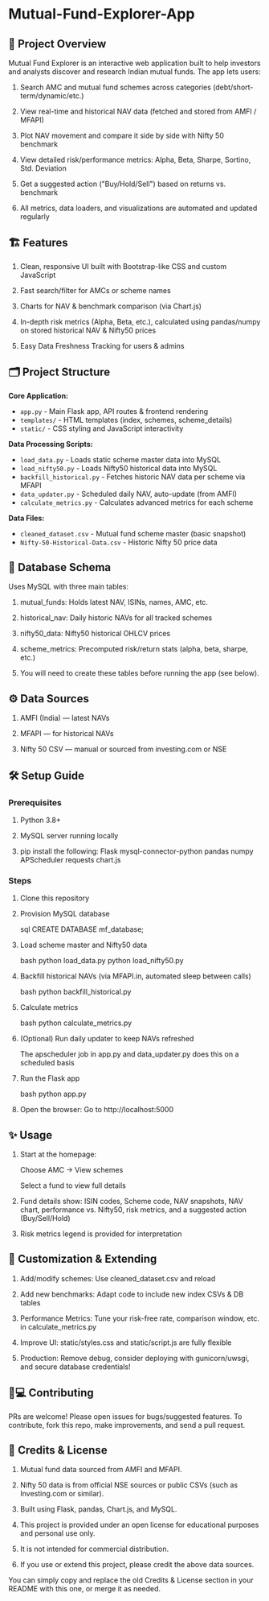 # Mutual-Fund-Explorer-App

## 🚀 Project Overview
Mutual Fund Explorer is an interactive web application built to help investors and analysts discover and research Indian mutual funds. The app lets users:

1. Search AMC and mutual fund schemes across categories (debt/short-term/dynamic/etc.)

2. View real-time and historical NAV data (fetched and stored from AMFI / MFAPI)

3. Plot NAV movement and compare it side by side with Nifty 50 benchmark

4. View detailed risk/performance metrics: Alpha, Beta, Sharpe, Sortino, Std. Deviation

5. Get a suggested action ("Buy/Hold/Sell") based on returns vs. benchmark

6. All metrics, data loaders, and visualizations are automated and updated regularly

## 🏗️ Features
1. Clean, responsive UI built with Bootstrap-like CSS and custom JavaScript

2. Fast search/filter for AMCs or scheme names

3. Charts for NAV & benchmark comparison (via Chart.js)

4. In-depth risk metrics (Alpha, Beta, etc.), calculated using pandas/numpy on stored historical NAV & Nifty50 prices

5. Easy Data Freshness Tracking for users & admins

## 🗂️ Project Structure
**Core Application:**
- `app.py` - Main Flask app, API routes & frontend rendering
- `templates/` - HTML templates (index, schemes, scheme_details)
- `static/` - CSS styling and JavaScript interactivity

**Data Processing Scripts:**
- `load_data.py` - Loads static scheme master data into MySQL
- `load_nifty50.py` - Loads Nifty50 historical data into MySQL
- `backfill_historical.py` - Fetches historic NAV data per scheme via MFAPI
- `data_updater.py` - Scheduled daily NAV, auto-update (from AMFI)
- `calculate_metrics.py` - Calculates advanced metrics for each scheme

**Data Files:**
- `cleaned_dataset.csv` - Mutual fund scheme master (basic snapshot)
- `Nifty-50-Historical-Data.csv` - Historic Nifty 50 price data

## 💾 Database Schema
Uses MySQL with three main tables:

1. mutual_funds: Holds latest NAV, ISINs, names, AMC, etc.

2. historical_nav: Daily historic NAVs for all tracked schemes

3. nifty50_data: Nifty50 historical OHLCV prices

4. scheme_metrics: Precomputed risk/return stats (alpha, beta, sharpe, etc.)

5. You will need to create these tables before running the app (see below).

## ⚙️ Data Sources
1. AMFI (India) — latest NAVs

2. MFAPI — for historical NAVs

3. Nifty 50 CSV — manual or sourced from investing.com or NSE

## 🛠️ Setup Guide
### Prerequisites
1. Python 3.8+

2. MySQL server running locally

3. pip install the following:
    Flask mysql-connector-python pandas numpy APScheduler requests chart.js

### Steps
1. Clone this repository

2. Provision MySQL database

    sql
    CREATE DATABASE mf_database;
3. Load scheme master and Nifty50 data

    bash
    python load_data.py
    python load_nifty50.py
4. Backfill historical NAVs (via MFAPI.in, automated sleep between calls)

    bash
    python backfill_historical.py
5. Calculate metrics

    bash
    python calculate_metrics.py
6. (Optional) Run daily updater to keep NAVs refreshed

    The apscheduler job in app.py and data_updater.py does this on a scheduled basis

7. Run the Flask app

    bash
    python app.py
8. Open the browser:
    Go to http://localhost:5000

## ✨ Usage
1. Start at the homepage:

    Choose AMC → View schemes
    
    Select a fund to view full details

2. Fund details show: ISIN codes, Scheme code, NAV snapshots, NAV chart, performance vs. Nifty50, risk metrics, and a suggested action (Buy/Sell/Hold)

3. Risk metrics legend is provided for interpretation

## 📁 Customization & Extending
1. Add/modify schemes: Use cleaned_dataset.csv and reload

2. Add new benchmarks: Adapt code to include new index CSVs & DB tables

3. Performance Metrics: Tune your risk-free rate, comparison window, etc. in calculate_metrics.py

4. Improve UI: static/styles.css and static/script.js are fully flexible

5. Production: Remove debug, consider deploying with gunicorn/uwsgi, and secure database credentials!

## 🧑💻 Contributing
PRs are welcome! Please open issues for bugs/suggested features.
To contribute, fork this repo, make improvements, and send a pull request.

## 📢 Credits & License
1. Mutual fund data sourced from AMFI and MFAPI.

2. Nifty 50 data is from official NSE sources or public CSVs (such as Investing.com or similar).

3. Built using Flask, pandas, Chart.js, and MySQL.

4. This project is provided under an open license for educational purposes and personal use only.
   
5. It is not intended for commercial distribution.

6. If you use or extend this project, please credit the above data sources.

You can simply copy and replace the old Credits & License section in your README with this one, or merge it as needed.
